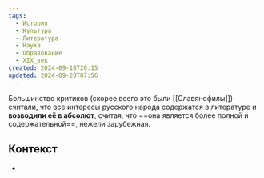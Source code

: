 ```yaml
---
tags:
  - История
  - Культура
  - Литература
  - Наука
  - Образование
  - XIX_век
created: 2024-09-18T20:15
updated: 2024-09-20T07:56
---
```

 Большинство критиков (скорее всего это были [[Славянофилы]]) считали, что все интересы русского народа содержатся в литературе и **возводили её в абсолют**, считая, что ==она является более полной и содержательной==, нежели зарубежная.
## Контекст
- 

